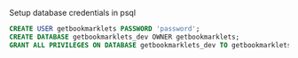 Setup database credentials in psql

```sql
CREATE USER getbookmarklets PASSWORD 'password';
CREATE DATABASE getbookmarklets_dev OWNER getbookmarklets;
GRANT ALL PRIVILEGES ON DATABASE getbookmarklets_dev TO getbookmarklets;
```
